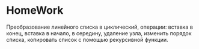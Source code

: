 # HomeWork
Преобразование линейного списка в циклический, операции: вставка в конец, вставка в начало, в середину, удаление узла, изменить порядок списка, копировать список с помощью рекурсивной функции.
